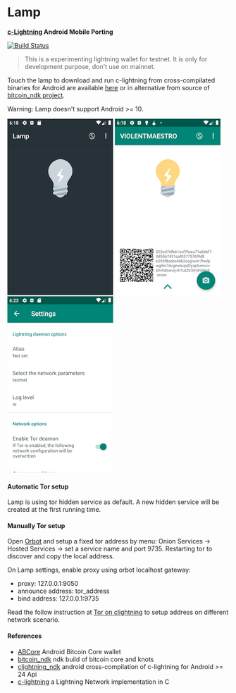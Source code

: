 # Lamp 
<strong> [c-Lightning](https://github.com/ElementsProject/lightning) Android Mobile Porting </strong>

[![Build Status](https://travis-ci.com/lvaccaro/lamp.svg?branch=master)](https://travis-ci.com/lvaccaro/lamp)

> This is a experimenting lightning wallet for testnet. It is only for development purpose, don't use on mainnet.

Touch the lamp to download and run c-lightning from cross-compilated binaries for Android are available [here]( https://github.com/lvaccaro/bitcoin_ndk/releases/tag/v0.18.1.2) or in alternative from source of
[bitcoin_ndk project](https://github.com/lvaccaro/bitcoin_ndk/tree/cln_test).

Warning: Lamp doesn't support Android >= 10.

![Spark screenshot](doc/img/Screen2.png)
![Spark screenshot](doc/img/Screen1.png)
![Spark screenshot](doc/img/Screen3.png)

#### Automatic Tor setup
Lamp is using tor hidden service as default. A new hidden service will be created at the first running time.

#### Manually Tor setup
Open [Orbot](https://github.com/guardianproject/Orbot) and setup a fixed tor address by menu: Onion Services -> Hosted Services -> set a service name and port 9735. Restarting tor to discover and copy the local address.

On Lamp settings, enable proxy using orbot localhost gateway:

- proxy: 127.0.0.1:9050
- announce address: tor_address
- bind address: 127.0.0.1:9735

Read the follow instruction at [Tor on clightning](https://lightning.readthedocs.io/TOR.html) to setup address on different network scenario.

#### References

- [ABCore](https://github.com/greenaddress/abcore) Android Bitcoin Core wallet
- [bitcoin_ndk](https://github.com/greenaddress/bitcoin_ndk) ndk build of bitcoin core and knots
- [clightning_ndk](https://github.com/lvaccaro/clightning_ndk) android cross-compilation of c-lightning for Android >= 24 Api
- [c-lightning](https://github.com/ElementsProject/lightning) a Lightning Network implementation in C
